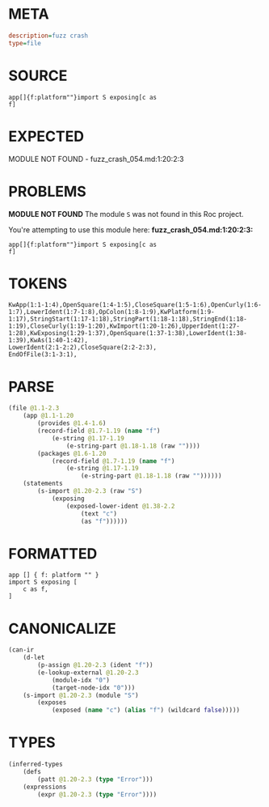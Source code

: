 # META
~~~ini
description=fuzz crash
type=file
~~~
# SOURCE
~~~roc
app[]{f:platform""}import S exposing[c as
f]
~~~
# EXPECTED
MODULE NOT FOUND - fuzz_crash_054.md:1:20:2:3
# PROBLEMS
**MODULE NOT FOUND**
The module `S` was not found in this Roc project.

You're attempting to use this module here:
**fuzz_crash_054.md:1:20:2:3:**
```roc
app[]{f:platform""}import S exposing[c as
f]
```


# TOKENS
~~~zig
KwApp(1:1-1:4),OpenSquare(1:4-1:5),CloseSquare(1:5-1:6),OpenCurly(1:6-1:7),LowerIdent(1:7-1:8),OpColon(1:8-1:9),KwPlatform(1:9-1:17),StringStart(1:17-1:18),StringPart(1:18-1:18),StringEnd(1:18-1:19),CloseCurly(1:19-1:20),KwImport(1:20-1:26),UpperIdent(1:27-1:28),KwExposing(1:29-1:37),OpenSquare(1:37-1:38),LowerIdent(1:38-1:39),KwAs(1:40-1:42),
LowerIdent(2:1-2:2),CloseSquare(2:2-2:3),
EndOfFile(3:1-3:1),
~~~
# PARSE
~~~clojure
(file @1.1-2.3
	(app @1.1-1.20
		(provides @1.4-1.6)
		(record-field @1.7-1.19 (name "f")
			(e-string @1.17-1.19
				(e-string-part @1.18-1.18 (raw ""))))
		(packages @1.6-1.20
			(record-field @1.7-1.19 (name "f")
				(e-string @1.17-1.19
					(e-string-part @1.18-1.18 (raw ""))))))
	(statements
		(s-import @1.20-2.3 (raw "S")
			(exposing
				(exposed-lower-ident @1.38-2.2
					(text "c")
					(as "f"))))))
~~~
# FORMATTED
~~~roc
app [] { f: platform "" }
import S exposing [
	c as f,
]
~~~
# CANONICALIZE
~~~clojure
(can-ir
	(d-let
		(p-assign @1.20-2.3 (ident "f"))
		(e-lookup-external @1.20-2.3
			(module-idx "0")
			(target-node-idx "0")))
	(s-import @1.20-2.3 (module "S")
		(exposes
			(exposed (name "c") (alias "f") (wildcard false)))))
~~~
# TYPES
~~~clojure
(inferred-types
	(defs
		(patt @1.20-2.3 (type "Error")))
	(expressions
		(expr @1.20-2.3 (type "Error"))))
~~~
